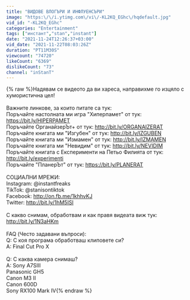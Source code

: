 ```yaml
---
title: "ВИДОВЕ ВЛОГЪРИ И ИНФЛУЕНСЪРИ"
image: "https:\/\/i.ytimg.com\/vi\/-KL2KQ_EGhc\/hqdefault.jpg"
vid_id: "-KL2KQ_EGhc"
categories: "Entertainment"
tags: ["инстант","stan","instant"]
date: "2021-11-24T12:26:37+03:00"
vid_date: "2021-11-22T08:03:26Z"
duration: "PT11M30S"
viewcount: "74720"
likeCount: "6369"
dislikeCount: "73"
channel: "inStanT"
---
```

{% raw %}Надявам се видеото да ви хареса, направихме го изцяло с хумористична цел!<br /><br />Важните линкове, за които питате са тук:<br />Поръчайте настолната ми игра &quot;Хиперпамет&quot; от тук: <a rel="nofollow" target="blank" href="https://bit.ly/HIPERPAMET">https://bit.ly/HIPERPAMET</a><br />Поръчайте ОрганайзерЪт+ от тук: <a rel="nofollow" target="blank" href="http://bit.ly/ORGANAIZERAT">http://bit.ly/ORGANAIZERAT</a><br />Поръчайте книгата ми &quot;Изгубен&quot; от тук: <a rel="nofollow" target="blank" href="http://bit.ly/IZGUBEN">http://bit.ly/IZGUBEN</a><br />Поръчайте книгата ми &quot;Измамен&quot; от тук: <a rel="nofollow" target="blank" href="http://bit.ly/IZMAMEN">http://bit.ly/IZMAMEN</a><br />Поръчайте книгата ми &quot;Невидим&quot; от тук: <a rel="nofollow" target="blank" href="http://bit.ly/NEVIDIM">http://bit.ly/NEVIDIM</a><br />Поръчайте книгата с Експерименти на Петьо Филията от тук: <a rel="nofollow" target="blank" href="http://bit.ly/experimenti">http://bit.ly/experimenti</a><br />Поръчайте &quot;ПланерЪт&quot; от тук: <a rel="nofollow" target="blank" href="https://bit.ly/PLANERAT">https://bit.ly/PLANERAT</a><br /><br />СОЦИАЛНИ МРЕЖИ:<br />Instagram: @instantfreaks<br />TikTok: @stanisontiktok<br />Facebook: <a rel="nofollow" target="blank" href="http://on.fb.me/1khhvKJ">http://on.fb.me/1khhvKJ</a><br />Twitter: <a rel="nofollow" target="blank" href="http://bit.ly/1hM5ISI">http://bit.ly/1hM5ISI</a><br /><br />С какво снимам, обработвам и как правя видеата виж тук: <a rel="nofollow" target="blank" href="http://bit.ly/1N3aHKm">http://bit.ly/1N3aHKm</a><br /><br />FAQ (Често задавани въпроси):<br />Q: С коя програма обработваш клиповете си?<br />A: Final Cut Pro X<br /><br />Q: С каква камера снимаш?<br />A: Sony A7SIII<br />     Panasonic GH5<br />     Canon M3 II<br />     Canon 600D<br />     Sony RX100 Mark IV{% endraw %}
